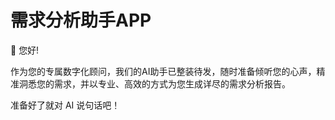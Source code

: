 # 需求分析助手APP

👋 您好!

作为您的专属数字化顾问，我们的AI助手已整装待发，随时准备倾听您的心声，精准洞悉您的需求，并以专业、高效的方式为您生成详尽的需求分析报告。

准备好了就对 AI 说句话吧！
